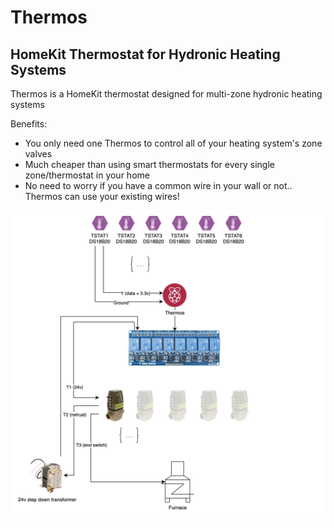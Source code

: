 # Thermos
## HomeKit Thermostat for Hydronic Heating Systems

Thermos is a HomeKit thermostat designed for multi-zone hydronic heating systems

Benefits:
* You only need one Thermos to control all of your heating system's zone valves
* Much cheaper than using smart thermostats for every single zone/thermostat in your home
* No need to worry if you have a common wire in your wall or not.. Thermos can use your existing wires!


![thermos architecture](images/thermos_architecture.png)

